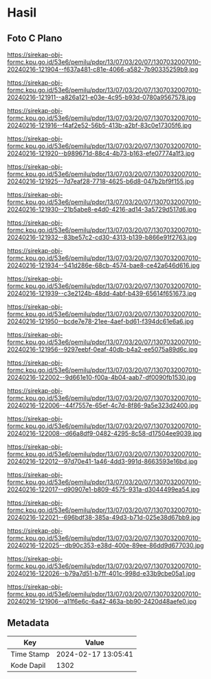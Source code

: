 # Hasil

## Foto C Plano

https://sirekap-obj-formc.kpu.go.id/53e6/pemilu/pdpr/13/07/03/20/07/1307032007010-20240216-121904--f637a481-c81e-4066-a582-7b90335259b9.jpg

https://sirekap-obj-formc.kpu.go.id/53e6/pemilu/pdpr/13/07/03/20/07/1307032007010-20240216-121911--a826a121-e03e-4c95-b93d-0780a9567578.jpg

https://sirekap-obj-formc.kpu.go.id/53e6/pemilu/pdpr/13/07/03/20/07/1307032007010-20240216-121916--f4af2e52-56b5-413b-a2bf-83c0e17305f6.jpg

https://sirekap-obj-formc.kpu.go.id/53e6/pemilu/pdpr/13/07/03/20/07/1307032007010-20240216-121920--b989671d-88c4-4b73-b163-efe07774a1f3.jpg

https://sirekap-obj-formc.kpu.go.id/53e6/pemilu/pdpr/13/07/03/20/07/1307032007010-20240216-121925--7d7eaf28-7718-4625-b6d8-047b2bf9f155.jpg

https://sirekap-obj-formc.kpu.go.id/53e6/pemilu/pdpr/13/07/03/20/07/1307032007010-20240216-121930--21b5abe8-e4d0-4216-ad14-3a5729d517d6.jpg

https://sirekap-obj-formc.kpu.go.id/53e6/pemilu/pdpr/13/07/03/20/07/1307032007010-20240216-121932--83be57c2-cd30-4313-b139-b866e91f2763.jpg

https://sirekap-obj-formc.kpu.go.id/53e6/pemilu/pdpr/13/07/03/20/07/1307032007010-20240216-121934--541d286e-68cb-4574-bae8-ce42a646d616.jpg

https://sirekap-obj-formc.kpu.go.id/53e6/pemilu/pdpr/13/07/03/20/07/1307032007010-20240216-121939--c3e2124b-48dd-4abf-b439-65614f651673.jpg

https://sirekap-obj-formc.kpu.go.id/53e6/pemilu/pdpr/13/07/03/20/07/1307032007010-20240216-121950--bcde7e78-21ee-4aef-bd61-f394dc61e6a6.jpg

https://sirekap-obj-formc.kpu.go.id/53e6/pemilu/pdpr/13/07/03/20/07/1307032007010-20240216-121956--9297eebf-0eaf-40db-b4a2-ee5075a89d6c.jpg

https://sirekap-obj-formc.kpu.go.id/53e6/pemilu/pdpr/13/07/03/20/07/1307032007010-20240216-122002--9d661e10-f00a-4b04-aab7-df0090fb1530.jpg

https://sirekap-obj-formc.kpu.go.id/53e6/pemilu/pdpr/13/07/03/20/07/1307032007010-20240216-122006--44f7557e-65ef-4c7d-8f86-9a5e323d2400.jpg

https://sirekap-obj-formc.kpu.go.id/53e6/pemilu/pdpr/13/07/03/20/07/1307032007010-20240216-122008--d66a8df9-0482-4295-8c58-d17504ee9039.jpg

https://sirekap-obj-formc.kpu.go.id/53e6/pemilu/pdpr/13/07/03/20/07/1307032007010-20240216-122012--97d70e41-1a46-4dd3-991d-8663593e16bd.jpg

https://sirekap-obj-formc.kpu.go.id/53e6/pemilu/pdpr/13/07/03/20/07/1307032007010-20240216-122017--d90907e1-b809-4575-931a-d3044499ea54.jpg

https://sirekap-obj-formc.kpu.go.id/53e6/pemilu/pdpr/13/07/03/20/07/1307032007010-20240216-122021--696bdf38-385a-49d3-b71d-025e38d67bb9.jpg

https://sirekap-obj-formc.kpu.go.id/53e6/pemilu/pdpr/13/07/03/20/07/1307032007010-20240216-122025--db90c353-e38d-400e-89ee-86dd9d677030.jpg

https://sirekap-obj-formc.kpu.go.id/53e6/pemilu/pdpr/13/07/03/20/07/1307032007010-20240216-122026--b79a7d51-b7ff-401c-998d-e33b9cbe05a1.jpg

https://sirekap-obj-formc.kpu.go.id/53e6/pemilu/pdpr/13/07/03/20/07/1307032007010-20240216-121906--a11f6e6c-6a42-463a-bb90-2420d48aefe0.jpg


## Metadata

| Key        | Value               |
| ---------- | ------------------- |
| Time Stamp | 2024-02-17 13:05:41 |
| Kode Dapil | 1302                |



